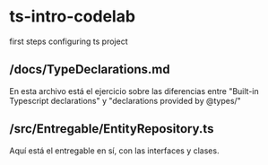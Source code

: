 # ts-intro-codelab
first steps configuring ts project 

## /docs/TypeDeclarations.md

En esta archivo está el ejercicio sobre las diferencias entre "Built-in Typescript declarations" y "declarations provided by @types/"

## /src/Entregable/EntityRepository.ts

Aquí está el entregable en sí, con las interfaces y clases. 

